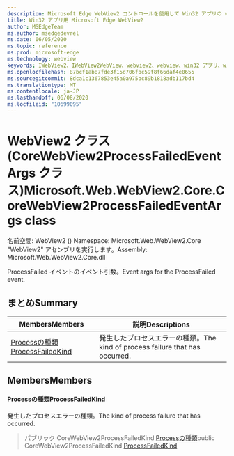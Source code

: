 ```yaml
---
description: Microsoft Edge WebView2 コントロールを使用して Win32 アプリの web コンテンツをホストする
title: Win32 アプリ用 Microsoft Edge WebView2
author: MSEdgeTeam
ms.author: msedgedevrel
ms.date: 06/05/2020
ms.topic: reference
ms.prod: microsoft-edge
ms.technology: webview
keywords: IWebView2、IWebView2WebView、webview2、webview、win32 アプリ、win32、edge、ICoreWebView2、ICoreWebView2Controller、browser control、edge html
ms.openlocfilehash: 87bcf1ab87fde3f15d706fbc59f8f66daf4e0655
ms.sourcegitcommit: 8dca1c1367853e45a0a975bc89b1818adb117bd4
ms.translationtype: MT
ms.contentlocale: ja-JP
ms.lasthandoff: 06/08/2020
ms.locfileid: "10699095"
---
```

# <span data-ttu-id="06cab-104">WebView2 クラス (CoreWebView2ProcessFailedEventArgs クラス)</span><span class="sxs-lookup"><span data-stu-id="06cab-104">Microsoft.Web.WebView2.Core.CoreWebView2ProcessFailedEventArgs class</span></span> 

<span data-ttu-id="06cab-105">名前空間: WebView2 () </span><span class="sxs-lookup"><span data-stu-id="06cab-105">Namespace: Microsoft.Web.WebView2.Core</span></span>\
<span data-ttu-id="06cab-106">"WebView2" アセンブリを実行します。</span><span class="sxs-lookup"><span data-stu-id="06cab-106">Assembly: Microsoft.Web.WebView2.Core.dll</span></span>

<span data-ttu-id="06cab-107">ProcessFailed イベントのイベント引数。</span><span class="sxs-lookup"><span data-stu-id="06cab-107">Event args for the ProcessFailed event.</span></span>

## <span data-ttu-id="06cab-108">まとめ</span><span class="sxs-lookup"><span data-stu-id="06cab-108">Summary</span></span>

 <span data-ttu-id="06cab-109">Members</span><span class="sxs-lookup"><span data-stu-id="06cab-109">Members</span></span>                        | <span data-ttu-id="06cab-110">説明</span><span class="sxs-lookup"><span data-stu-id="06cab-110">Descriptions</span></span>
--------------------------------|---------------------------------------------
[<span data-ttu-id="06cab-111">Processの種類</span><span class="sxs-lookup"><span data-stu-id="06cab-111">ProcessFailedKind</span></span>](#processfailedkind) | <span data-ttu-id="06cab-112">発生したプロセスエラーの種類。</span><span class="sxs-lookup"><span data-stu-id="06cab-112">The kind of process failure that has occurred.</span></span>

## <span data-ttu-id="06cab-113">Members</span><span class="sxs-lookup"><span data-stu-id="06cab-113">Members</span></span>

#### <span data-ttu-id="06cab-114">Processの種類</span><span class="sxs-lookup"><span data-stu-id="06cab-114">ProcessFailedKind</span></span> 

<span data-ttu-id="06cab-115">発生したプロセスエラーの種類。</span><span class="sxs-lookup"><span data-stu-id="06cab-115">The kind of process failure that has occurred.</span></span>

> <span data-ttu-id="06cab-116">パブリック CoreWebView2ProcessFailedKind [Processの種類](#processfailedkind)</span><span class="sxs-lookup"><span data-stu-id="06cab-116">public CoreWebView2ProcessFailedKind [ProcessFailedKind](#processfailedkind)</span></span>

